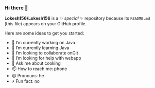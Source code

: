 ### Hi there 👋


**Lokesh156/Lokesh156** is a ✨ _special_ ✨ repository because its `README.md` (this file) appears on your GitHub profile.

Here are some ideas to get you started:

- 🔭 I’m currently working on Java
- 🌱 I’m currently learning Java
- 👯 I’m looking to collaborate onGit
- 🤔 I’m looking for help with webapp
- 💬 Ask me about cooking
- 📫 How to reach me: phone
- 😄 Pronouns: he
- ⚡ Fun fact: no

